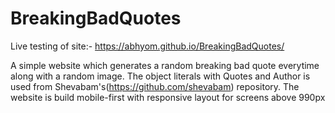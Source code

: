 # BreakingBadQuotes

Live testing of site:-
https://abhyom.github.io/BreakingBadQuotes/


A simple website which generates a random breaking bad quote everytime along with a random image. The object literals with Quotes and Author is used from Shevabam's(https://github.com/shevabam) repository.
The website is build mobile-first with responsive layout for screens above 990px
